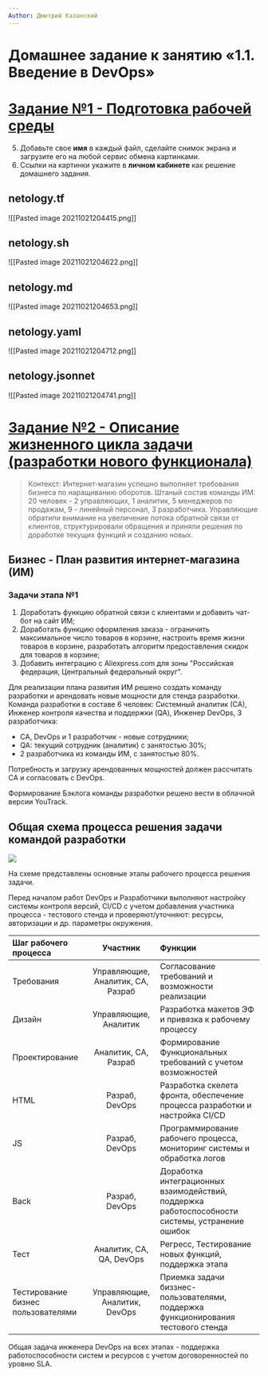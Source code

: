 ```yaml
---
Author: Дмитрий Казанский
---
```


# Домашнее задание к занятию «1.1. Введение в DevOps»

# [Задание №1 - Подготовка рабочей среды](https://github.com/netology-code/sysadm-homeworks/tree/master/01-intro-01#задание-1---подготовка-рабочей-среды)

5.   Добавьте свое **имя** в каждый файл, сделайте снимок экрана и загрузите его на любой сервис обмена картинками.
6.   Ссылки на картинки укажите в **личном кабинете** как решение домашнего задания.

## netology.tf
![[Pasted image 20211021204415.png]]  

## netology.sh
![[Pasted image 20211021204622.png]]

## netology.md
![[Pasted image 20211021204653.png]]

## netology.yaml
![[Pasted image 20211021204712.png]]

## netology.jsonnet
![[Pasted image 20211021204741.png]]

# [Задание №2 - Описание жизненного цикла задачи (разработки нового функционала)](https://github.com/netology-code/sysadm-homeworks/tree/master/01-intro-01#задание-2---описание-жизненного-цикла-задачи-разработки-нового-функционала)

> Контекст: Интернет-магазин успешно выполняет требования бизнеса по наращиванию оборотов. Штаный состав команды ИМ: 20 человек - 2 управляющих, 1 аналитик, 5 менеджеров по продажам, 9 - линейный персонал, 3 разработчика.
> Управляющие обратили внимание на увеличение потока обратной связи от клиентов, структурировали обращения и приняли решения по доработке текущих функций и созданию новых.

## Бизнес - План развития интернет-магазина (ИМ)
### Задачи этапа №1 
1. Доработать функцию обратной связи с клиентами и добавить чат-бот на сайт ИМ;
2. Доработать функцию оформления заказа - ограничить максимальное число товаров в корзине, настроить время жизни товаров в корзине, разработать алгоритм предоставления скидок для товаров в корзине;
3. Добавить интеграцию  с Aliexpress.com для зоны "Российская федерация, Центральный федеральный округ".

Для реализации плана развития ИМ решено создать команду разработки и арендовать новые мощности для стенда разработки.
Команда разработки в составе 6 человек: Системный аналитик (СА), Инженер контроля качества и поддержки (QA), Инженер DevOps, 3 разработчика:
- CA, DevOps и 1 разработчик - новые сотрудники;
- QA: текущий сотрудник (аналитик) с занятостью 30%;
- 2 разработчика из команды ИМ, с занятостью 80%.

Потребность и загрузку арендованных мощностей должен рассчитать СА и согласовать с DevOps.

Формирование Бэклога команды разработки решено вести в облачной версии YouTrack.

## Общая схема процесса решения задачи командой разработки
![](https://evergreens.com.ua/assets/images/articles/systems/iteration%20mod.png)

На схеме представлены основные этапы рабочего процесса решения задачи.

Перед началом работ DevOps и Разработчики выполняют настройку системы контроля версий, CI/CD с учетом добавления участника процесса - тестового стенда и проверяют/уточняют: ресурсы, авторизации и др. параметры окружения.

| Шаг рабочего процесса | Участник | Функции | 
|:---|:---:|:---|
|Требования | Управляющие, Аналитик, СА, Разраб | Согласование требований и возможности реализации |
| Дизайн | Управляющие, Аналитик | Разработка макетов ЭФ и привязка к рабочему процессу |
| Проектирование | Аналитик, СА, Разраб | Формирование Функциональных требований с учетом возможностей  |
| HTML | Разраб, DevOps | Разработка скелета фронта, обеспечение процесса разработки и настройка CI/CD |
| JS | Разраб, DevOps | Программирование рабочего процесса, мониторинг системы и обработка логов |
| Back | Разраб, DevOps | Доработка интеграционных взаимодействий, поддержка работоспособности системы, устранение ошибок|
| Тест | Аналитик, CA, QA, DevOps | Регресс, Тестирование новых функций, поддержка этапа |
| Тестирование бизнес пользователями | Управляющие, Аналитик, DevOps | Приемка задачи биззнес-пользователями, поддержка функционирования тестового стенда |

Общая задача инженера DevOps на всех этапах - поддержка работоспособности систем и ресурсов с учетом договоренностей по уровню SLA.

